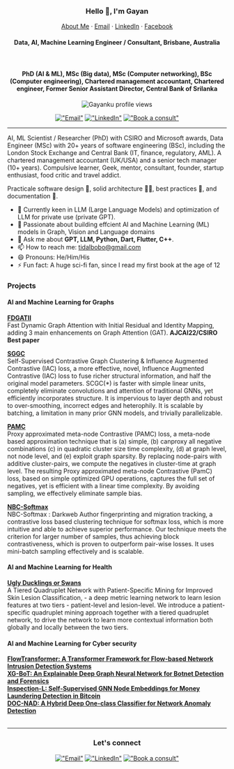 <p align="center">
  <h3 align="center">Hello 👋, I'm Gayan</h3>
</p>
<p align="center">
    <a href="https://gayanku.github.io">About Me</a>
    ·
    <a href="mailto:tidalbobo@gmail.com">Email</a>
    ·
    <a href="https://www.linkedin.com/in/tidalbobo/">LinkedIn</a>
    ·
    <a href="https://www.facebook.com/gayan.k.kulatilleke">Facebook</a>
</p>
<p align="center">
  <h4 align="center">Data, AI, Machine Learning Engineer / Consultant, Brisbane, Australia</h4>
  <br>
  <h4 align="center">PhD (AI & ML), MSc (Big data), MSc (Computer networking), BSc (Computer engineering), Chartered management accountant, Chartered engineer, Former Senior Assistant Director, Central Bank of Srilanka</h4>
</p>

<div align="center">   
  <img align="center" src="https://komarev.com/ghpvc/?username=gayanku&color=blue&style=flat-square" alt="Gayanku profile views" />  
<p/>
  
[!["Email"](https://img.shields.io/badge/M-GMail-red)](mailto:tidalbobo@gmail.com)
[!["LinkedIn"](https://img.shields.io/badge/LinkedIn-blue?style=flat&logo=linkedin&labelColor=blue)](https://www.linkedin.com/in/tidalbobo)
[!["Book a consult"](https://img.shields.io/badge/🧑‍💻-Book_a_Consulation-green)](https://topmate.io/gayanku)

</div>

<hr/>

AI, ML Scientist / Researcher (PhD) with CSIRO and Microsoft awards, Data Engineer (MSc) with 20+ years of software engineering (BSc), including the London Stock Exchange and Central Bank (IT, finance, regulatory, AML). 
A chartered management accountant (UK/USA) and a senior tech manager (10+ years). 
Compulsive learner, Geek, mentor, consultant, founder, startup enthusiast, food critic and travel addict.

Practicale software design 📲, solid architecture 👷‍♀️, best practices 🧰, and documentation 📖.

- 🔭 Currently keen in LLM (Large Language Models) and optimization of LLM for private use (private GPT).
- 🌱 Passionate about building effcient AI and Machine Learning (ML) models in Graph, Vision and Language domains
- 💬 Ask me about **GPT, LLM, Python, Dart, Flutter, C++**. 
- 📫 How to reach me: [tidalbobo@gmail.com](mailto:tidalbobo@gmail.com)
- 😄 Pronouns: He/Him/His
- ⚡ Fun fact: A huge sci-fi fan, since I read my first book at the age of 12 

### Projects
#### AI and Machine Learning for Graphs
[**FDGATII**](https://github.com/gayanku/FDGATII) <br />Fast Dynamic Graph Attention with Initial Residual and Identity Mapping, adding 3 main enhancements on Graph Attention (GAT). **AJCAI22/CSIRO Best paper**
<br />

[**SGGC**](https://github.com/gayanku/SCGC) <br />Self-Supervised Contrastive Graph Clustering & Influence Augmented Contrastive (IAC) loss, a more effective, novel, Influence Augmented Contrastive (IAC) loss to fuse richer structural information, and half the original model parameters. SCGC(*) is faster with simple linear units, completely eliminate convolutions and attention of traditional GNNs, yet efficiently incorporates structure. It is impervious to layer depth and robust to over-smoothing, incorrect edges and heterophily. It is scalable by batching, a limitation in many prior GNN models, and trivially parallelizable.
<br />

[**PAMC**](https://github.com/gayanku/PAMC) <br />Proxy approximated meta-node Contrastive (PAMC) loss, a meta-node based approximation technique that is (a) simple, (b) canproxy all negative combinations (c) in quadratic cluster size time complexity, (d) at graph level, not node level, and (e) exploit graph sparsity. By replacing node-pairs with additive cluster-pairs, we compute the negatives in cluster-time at graph level. The resulting Proxy approximated meta-node Contrastive (PamC) loss, based on simple optimized GPU operations, captures the full set of negatives, yet is efficient with a linear time complexity. By avoiding sampling, we effectively eliminate sample bias.
<br />

[**NBC-Softmax**](https://github.com/gayanku/NBC-Softmax)<br />NBC-Softmax : Darkweb Author fingerprinting and migration tracking,  a contrastive loss based clustering technique for softmax loss, which is more intuitive and able to achieve superior performance. Our technique meets the criterion for larger number of samples, thus achieving block contrastiveness, which is proven to outperform pair-wise losses. It uses mini-batch sampling effectively and is scalable.
<br />

#### AI and Machine Learning for Health
[**Ugly Ducklings or Swans**](https://arxiv.org/pdf/2309.09689.pdf) <br />A Tiered Quadruplet Network with Patient-Specific Mining for Improved Skin Lesion Classification, - a deep metric learning network to learn lesion features at two tiers - patient-level and lesion-level. We introduce a patient-specific quadruplet mining approach together with a tiered quadruplet network, to drive the network to learn more contextual information both globally and locally between the two tiers. 

#### AI and Machine Learning for Cyber security

[**FlowTransformer: A Transformer Framework for Flow-based Network Intrusion Detection Systems**](https://www.sciencedirect.com/science/article/pii/S095741742303066X?via%3Dihub)<br />
[**XG-BoT: An Explainable Deep Graph Neural Network for Botnet Detection and Forensics**](https://www.sciencedirect.com/science/article/pii/S2542660523000707)<br />
[**Inspection-L: Self-Supervised GNN Node Embeddings for Money Laundering Detection in Bitcoin**](https://link.springer.com/article/10.1007/s10489-023-04504-9)<br />
[**DOC-NAD: A Hybrid Deep One-class Classifier for Network Anomaly Detection**](https://ieeexplore.ieee.org/document/10181181/)<br />
<br />

<hr/>

<div align="center"> 
<h3 align="center">Let's connect</h3>

[!["Email"](https://img.shields.io/badge/M-GMail-red)](mailto:tidalbobo@gmail.com)
[!["LinkedIn"](https://img.shields.io/badge/LinkedIn-blue?style=flat&logo=linkedin&labelColor=blue)](https://www.linkedin.com/in/tidalbobo)
[!["Book a consult"](https://img.shields.io/badge/🧑‍💻-Book_a_Consulation-green)](https://topmate.io/gayanku)

</div>

<!--
**gayanku/gayanku** is a ✨ _special_ ✨ repository because its `README.md` (this file) appears on your GitHub profile.

Here are some ideas to get you started:
- 👯 I’m looking to collaborate on ...
-->
